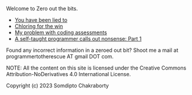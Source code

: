 Welcome to Zero out the bits.

- [You have been lied to](./you_have_been_lied_to/you_have_been_lied_to.md)
- [Chloring for the win](./chloring_for_the_win/chloring_for_the_win.md)
- [My problem with coding assessments](./my_problem_with_coding_assessments/my_problem_with_coding_assessments.md)
- [A self-taught programmer calls out nonsense: Part 1](./aspcon_1/aspcon_1.md)

Found any incorrect information in a zeroed out bit? Shoot me a mail at programmertotherescue AT gmail DOT com.

NOTE: All the content on this site is licensed under the Creative Commons Attribution-NoDerivatives 4.0 International License.

Copyright (c) 2023 Somdipto Chakraborty
